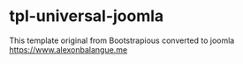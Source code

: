 # tpl-universal-joomla
This template original from Bootstrapious converted to joomla https://www.alexonbalangue.me
